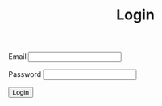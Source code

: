 <head>
    <meta charset="UTF-8">
    <link rel="stylesheet" href="club.css">
    <title>Login</title>
</head>

<form>
    <header>
        <h1>Login</h1>
    </header>

<label>Email</label>
<input id="email" type="email" required></input>

<label>Password</label>
<input type="password" required></input>

<button id="login_button">Login</button>
</form>

<p id="message"></p>

<script>
    let email_address = document.getElementById("email");
    document.getElementById("login_button").addEventListener("click", myEvent);

    function myEvent()
    {
        event.preventDefault();

        let message = document.getElementById("message");
        message.innerHTML = "Welcome, " + email_address.value + ", this site is currently under construction";
        message.classList.add("message_style");
    }
</script>
